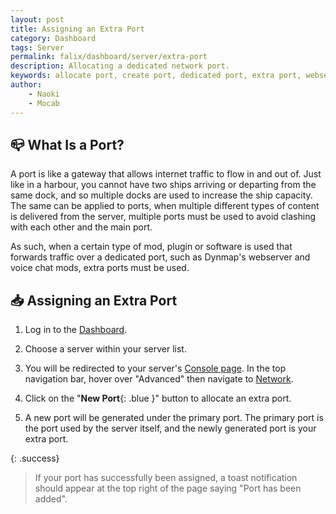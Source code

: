```yaml
---
layout: post
title: Assigning an Extra Port
category: Dashboard
tags: Server
permalink: falix/dashboard/server/extra-port
description: Allocating a dedicated network port.
keywords: allocate port, create port, dedicated port, extra port, webserver port, secondary port, network port
author:
    - Naoki
    - Mocab
---
```


## :mailbox_closed: What Is a Port?

A port is like a gateway that allows internet traffic to flow in and out of. Just like in a harbour, you cannot have two ships arriving or departing from the same dock, and so multiple docks are used to increase the ship capacity. The same can be applied to ports, when multiple different types of content is delivered from the server, multiple ports must be used to avoid clashing with each other and the main port.

As such, when a certain type of mod, plugin or software is used that forwards traffic over a dedicated port, such as Dynmap's webserver and voice chat mods, extra ports must be used.

## :inbox_tray: Assigning an Extra Port

1. Log in to the [Dashboard](https://client.falixnodes.net/).

2. Choose a server within your server list.

3. You will be redirected to your server's [Console page](https://client.falixnodes.net/server/console). In the top navigation bar, hover over "Advanced" then navigate to [Network](https://client.falixnodes.net/server/network).

4. Click on the "**New Port**{: .blue }" button to allocate an extra port.

5. A new port will be generated under the primary port. The primary port is the port used by the server itself, and the newly generated port is your extra port.

{: .success}

> If your port has successfully been assigned, a toast notification should appear at the top right of the page saying "Port has been added".
